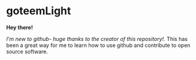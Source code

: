 # goteemLight

**Hey there!**

*I'm new to github- huge thanks to the creator of this repository!.*
This has been a great way for me to learn how to use github and contribute to open source software.
